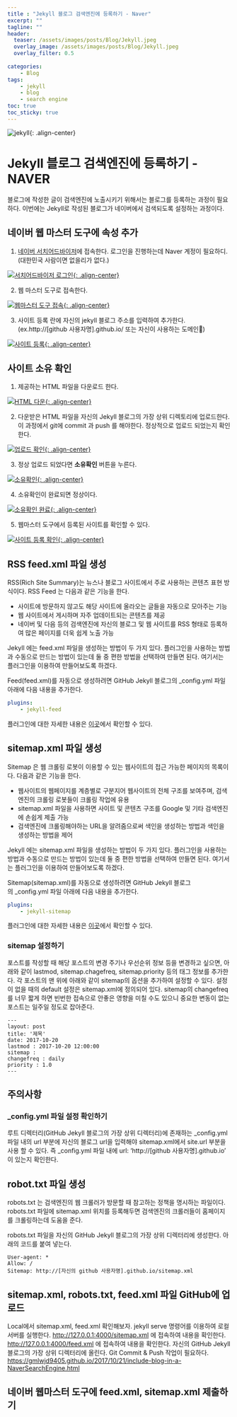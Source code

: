 ```yaml
---
title : "Jekyll 블로그 검색엔진에 등록하기 - Naver"
excerpt: ""
tagline: ""
header:
  teaser: /assets/images/posts/Blog/Jekyll.jpeg
  overlay_image: /assets/images/posts/Blog/Jekyll.jpeg
  overlay_filter: 0.5
  
categories:
    - Blog
tags:
    - jekyll
    - blog
    - search engine
toc: true
toc_sticky: true
---
```


![jekyll](/assets/images/posts/Blog/Jekyll.jpeg){: .align-center}

# Jekyll 블로그 검색엔진에 등록하기 - NAVER

블로그에 작성한 글이 검색엔진에 노출시키기 위해서는 블로그를 등록하는 과정이 필요하다. 이번에는 Jekyll로 작성된 블로그가 네이버에서 검색되도록 설정하는 과정이다.

## 네이버 웹 마스터 도구에 속성 추가

1. [네이버 서치어드바이저](https://searchadvisor.naver.com/)에 접속한다. 로그인을 진행하는데 Naver 계정이 필요하디. (대한민국 사람이면 없을리가 없다.) 

[![서치어드바이저 로그인](/assets/images/posts/Blog/2020-12-29-1/1.png){: .align-center}](/assets/images/posts/Blog/2020-12-29-1/1.png)


2. 웹 마스터 도구로 접속한다. 

[![웹마스터 도구 접속](/assets/images/posts/Blog/2020-12-29-1/2.png){: .align-center}](/assets/images/posts/Blog/2020-12-29-1/2.png)

3. 사이트 등록 란에 자신의 jekyll 블로그 주소를 입력하여 추가한다. (ex.http://[github 사용자명].github.io/ 또는 자신이 사용하는 도메인)

[![사이트 등록](/assets/images/posts/Blog/2020-12-29-1/3.png){: .align-center}](/assets/images/posts/Blog/2020-12-29-1/3.png)

## 사이트 소유 확인

1. 제공하는 HTML 파일을 다운로드 한다.

[![HTML 다운](/assets/images/posts/Blog/2020-12-29-1/4.png){: .align-center}](/assets/images/posts/Blog/2020-12-29-1/4.png)

2. 다운받은 HTML 파일을 자신의 Jekyll 블로그의 가장 상위 디렉토리에 업로드한다. 이 과정에서 git에 commit 과 push 를 해야한다. 정상적으로 업로드 되었는지 확인한다. 

[![업로드 확인](/assets/images/posts/Blog/2020-12-29-1/5.png){: .align-center}](/assets/images/posts/Blog/2020-12-29-1/5.png)

3. 정상 업로드 되었다면 **소유확인** 버튼을 누른다.

[![소유확인](/assets/images/posts/Blog/2020-12-29-1/6.png){: .align-center}](/assets/images/posts/Blog/2020-12-29-1/6.png)

4. 소유확인이 완료되면 정상이다. 

[![소유확인 완료](/assets/images/posts/Blog/2020-12-29-1/7.png){: .align-center}](/assets/images/posts/Blog/2020-12-29-1/7.png)

5. 웹마스터 도구에서 등록된 사이트를 확인할 수 있다. 

[![사이트 등록 확인](/assets/images/posts/Blog/2020-12-29-1/8.png){: .align-center}](/assets/images/posts/Blog/2020-12-29-1/8.png)

## RSS feed.xml 파일 생성

RSS(Rich Site Summary)는 뉴스나 블로그 사이트에서 주로 사용하는 콘텐츠 표현 방식이다. RSS Feed 는 다음과 같은 기능을 한다.

- 사이트에 방문하지 않고도 해당 사이트에 올라오는 글들을 자동으로 모아주는 기능
- 웹 사이트에서 게시하며 자주 업데이트되는 콘텐츠를 제공
- 네이버 및 다음 등의 검색엔진에 자신의 블로그 및 웹 사이트를 RSS 형태로 등록하여 많은 페이지를 더욱 쉽게 노출 가능

Jekyll 에는 feed.xml 파일을 생성하는 방법이 두 가지 있다. 플러그인을 사용하는 방법과 수동으로 만드는 방법이 있는데 둘 중 편한 방법을 선택하여 만들면 된다. 여기서는 플러그인을 이용하여 만들어보도록 하겠다.

Feed(feed.xml)를 자동으로 생성하려면 GitHub Jekyll 블로그의 _config.yml 파일 아래에 다음 내용을 추가한다.

```yml
plugins:
    - jekyll-feed
```

플러그인에 대한 자세한 내용은 [이곳](https://github.com/jekyll/jekyll-feed)에서 확인할 수 있다.

## sitemap.xml 파일 생성

Sitemap 은 웹 크롤링 로봇이 이용할 수 있는 웹사이트의 접근 가능한 페이지의 목록이다. 다음과 같은 기능을 한다.

- 웹사이트의 웹페이지를 계층별로 구분지어 웹사이트의 전체 구조를 보여주며, 검색엔진의 크롤링 로봇들이 크롤링 작업에 유용
- sitemap.xml 파일을 사용하면 사이트 및 콘텐츠 구조를 Google 및 기타 검색엔진에 손쉽게 제출 가능
- 검색엔진에 크롤링해야하는 URL을 알려줌으로써 색인을 생성하는 방법과 색인을 생성하는 방법을 제어

Jekyll 에는 sitemap.xml 파일을 생성하는 방법이 두 가지 있다. 플러그인을 사용하는 방법과 수동으로 만드는 방법이 있는데 둘 중 편한 방법을 선택하여 만들면 된다. 여기서는 플러그인을 이용하여 만들어보도록 하겠다.

Sitemap(sitemap.xml)를 자동으로 생성하려면 GitHub Jekyll 블로그의 _config.yml 파일 아래에 다음 내용을 추가한다.

```yml
plugins:
    - jekyll-sitemap
```

플러그인에 대한 자세한 내용은 [이곳](https://github.com/jekyll/jekyll-sitemap)에서 확인할 수 있다.

### sitemap 설정하기
포스트를 작성할 때 해당 포스트의 변경 주기나 우선순위 정보 등을 변경하고 싶으면, 아래와 같이 lastmod, sitemap.chagefreq, sitemap.priority 등의 태그 정보를 추가한다. 각 포스트의 맨 위에 아래와 같이 sitemap의 옵션을 추가하여 설정할 수 있다. 설정이 없을 때의 default 설정은 sitemap.xml에 정의되어 있다. sitemap의 changefreq를 너무 짧게 하면 빈번한 접속으로 안좋은 영향을 미칠 수도 있으니 중요한 변동이 없는 포스트는 일주일 정도로 잡아준다.

```Kramdown
---
layout: post
title: '제목'
date: 2017-10-20
lastmod : 2017-10-20 12:00:00
sitemap :
changefreq : daily
priority : 1.0
---
```

## 주의사항

### _config.yml 파일 설정 확인하기

루트 디렉터리(GitHub Jekyll 블로그의 가장 상위 디렉터리)에 존재하는 _config.yml 파일 내의 url 부분에 자신의 블로그 url을 입력해야 sitemap.xml에서 site.url 부분을 사용 할 수 있다. 즉 _config.yml 파일 내에 url: ‘http://[github 사용자명].github.io’ 이 있는지 확인한다.

## robot.txt 파일 생성

robots.txt 는 검색엔진의 웹 크롤러가 방문할 때 참고하는 정책을 명시하는 파일이다. robots.txt 파일에 sitemap.xml 위치를 등록해두면 검색엔진의 크롤러들이 홈페이지를 크롤링하는데 도움을 준다.

robots.txt 파일을 자신의 GitHub Jekyll 블로그의 가장 상위 디렉터리에 생성한다. 아래의 코드를 붙여 넣는다.

```
User-agent: *
Allow: /
Sitemap: http://[자신의 github 사용자명].github.io/sitemap.xml
```

## sitemap.xml, robots.txt, feed.xml 파일 GitHub에 업로드

Local에서 sitemap.xml, feed.xml 확인해보자. jekyll serve 명령어를 이용하여 로컬 서버를 실행한다.
http://127.0.0.1:4000/sitemap.xml 에 접속하여 내용을 확인한다.
http://127.0.0.1:4000/feed.xml 에 접속하여 내용을 확인한다.
자신의 GitHub Jekyll 블로그의 가장 상위 디렉터리에 올린다.
Git Commit & Push 작업이 필요하다.
https://gmlwjd9405.github.io/2017/10/21/include-blog-in-a-NaverSearchEngine.html

## 네이버 웹마스터 도구에 feed.xml, sitemap.xml 제출하기